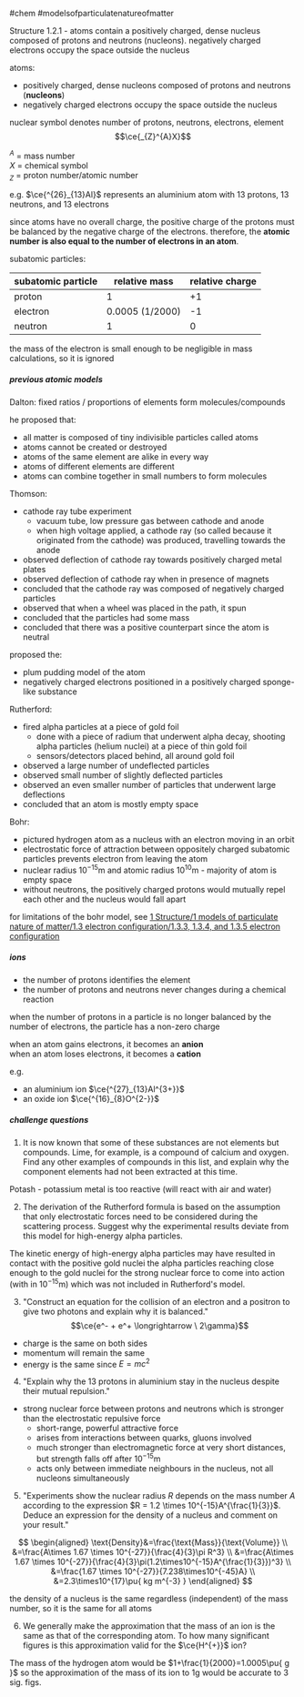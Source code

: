 #chem #modelsofparticulatenatureofmatter  
  
Structure 1.2.1 - atoms contain a positively charged, dense nucleus composed of protons and neutrons (nucleons). negatively charged electrons occupy the space outside the nucleus  
  
atoms:  
- positively charged, dense nucleons composed of protons and neutrons (**nucleons**)  
- negatively charged electrons occupy the space outside the nucleus  
  
  
nuclear symbol denotes number of protons, neutrons, electrons, element  
$$\ce{_{Z}^{A}X}$$  
  
$^A$ = mass number  
$X$ = chemical symbol  
$_Z$ = proton number/atomic number  
  
e.g. $\ce{^{26}_{13}Al}$ represents an aluminium atom with 13 protons, 13 neutrons, and 13 electrons  
  
since atoms have no overall charge, the positive charge of the protons must be balanced by the negative charge of the electrons. therefore, the **atomic number is also equal to the number of electrons in an atom**.  
  
subatomic particles:  
  
| subatomic particle | relative mass   | relative charge |  
| ------------------ | --------------- | --------------- |  
| proton             | 1               | +1              |  
| electron           | 0.0005 (1/2000) | -1              |  
| neutron            | 1               | 0               |  
  
the mass of the electron is small enough to be negligible in mass calculations, so it is ignored  
  
##### previous atomic models  
  
Dalton: fixed ratios / proportions of elements form molecules/compounds  
  
he proposed that:  
- all matter is composed of tiny indivisible particles called atoms  
- atoms cannot be created or destroyed  
- atoms of the same element are alike in every way  
- atoms of different elements are different  
- atoms can combine together in small numbers to form molecules  
  
Thomson:  
- cathode ray tube experiment  
	- vacuum tube, low pressure gas between cathode and anode  
	- when high voltage applied, a cathode ray (so called because it originated from the cathode) was produced, travelling towards the anode  
- observed deflection of cathode ray towards positively charged metal plates  
- observed deflection of cathode ray when in presence of magnets  
- concluded that the cathode ray was composed of negatively charged particles  
- observed that when a wheel was placed in the path, it spun  
- concluded that the particles had some mass  
- concluded that there was a positive counterpart since the atom is neutral  
  
proposed the:  
- plum pudding model of the atom  
- negatively charged electrons positioned in a positively charged sponge-like substance  
  
Rutherford:  
- fired alpha particles at a piece of gold foil  
	- done with a piece of radium that underwent alpha decay, shooting alpha particles (helium nuclei) at a piece of thin gold foil  
	- sensors/detectors placed behind, all around gold foil  
- observed a large number of undeflected particles  
- observed small number of slightly deflected particles  
- observed an even smaller number of particles that underwent large deflections  
- concluded that an atom is mostly empty space  
  
Bohr:   
- pictured hydrogen atom as a nucleus with an electron moving in an orbit  
- electrostatic force of attraction between oppositely charged subatomic particles prevents electron from leaving the atom  
- nuclear radius $10^{-15}\text{m}$ and atomic radius $10^{10}\text{m}$ - majority of atom is empty space  
- without neutrons, the positively charged protons would mutually repel each other and the nucleus would fall apart  
  
for limitations of the bohr model, see [1 Structure/1 models of particulate nature of matter/1.3 electron configuration/1.3.3, 1.3.4, and 1.3.5 electron configuration](/1%20Structure/1%20models%20of%20particulate%20nature%20of%20matter/1.3%20electron%20configuration/1.3.3,%201.3.4,%20and%201.3.5%20electron%20configuration.md)  
  
  
##### ions  
- the number of protons identifies the element  
- the number of protons and neutrons never changes during a chemical reaction  
  
when the number of protons in a particle is no longer balanced by the number of electrons, the particle has a non-zero charge  
  
when an atom gains electrons, it becomes an **anion**  
when an atom loses electrons, it becomes a **cation**  
  
e.g.  
- an aluminium ion $\ce{^{27}_{13}Al^{3+}}$   
- an oxide ion $\ce{^{16}_{8}O^{2-}}$  
  
##### challenge questions  
1. It is now known that some of these substances are not elements but compounds. Lime, for example, is a compound of calcium and oxygen. Find any other examples of compounds in this list, and explain why the component elements had not been extracted at this time.  
  
Potash - potassium metal is too reactive (will react with air and water)  
  
  
2. The derivation of the Rutherford formula is based on the assumption that only electrostatic forces need to be considered during the scattering process. Suggest why the experimental results deviate from this model for high-energy alpha particles.  
  
The kinetic energy of high-energy alpha particles may have resulted in contact with the positive gold nuclei the alpha particles reaching close enough to the gold nuclei for the strong nuclear force to come into action (with in $10^{-15}\text{m}$) which was not included in Rutherford's model.  
  
3. "Construct an equation for the collision of an electron and a positron to give two photons and explain why it is balanced."  
$$\ce{e^- + e^+ \longrightarrow \ 2\gamma}$$  
- charge is the same on both sides  
- momentum will remain the same  
- energy is the same since $E=mc^2$  
  
4. "Explain why the 13 protons in aluminium stay in the nucleus despite their mutual repulsion."  
- strong nuclear force between protons and neutrons which is stronger than the electrostatic repulsive force  
	- short-range, powerful attractive force  
	- arises from interactions between quarks, gluons involved  
	- much stronger than electromagnetic force at very short distances, but strength falls off after $10^{-15}\text{m}$  
	- acts only between immediate neighbours in the nucleus, not all nucleons simultaneously  
  
5. "Experiments show the nuclear radius $R$ depends on the mass number $A$ according to the expression $R = 1.2 \times 10^{-15}A^{\frac{1}{3}}$. Deduce an expression for the density of a nucleus and comment on your result."   
  
$$  
\begin{aligned}  
\text{Density}&=\frac{\text{Mass}}{\text{Volume}} \\  
&=\frac{A\times 1.67 \times 10^{-27}}{\frac{4}{3}\pi R^3} \\  
&=\frac{A\times 1.67 \times 10^{-27}}{\frac{4}{3}\pi(1.2\times10^{-15}A^{\frac{1}{3}})^3} \\  
&=\frac{1.67 \times 10^{-27}}{7.238\times10^{-45}A} \\  
&=2.3\times10^{17}\pu{ kg m^{-3} }  
\end{aligned}  
$$  
  
the density of a nucleus is the same regardless (independent) of the mass number, so it is the same for all atoms  
  
6. We generally make the approximation that the mass of an ion is the same as that of the corresponding atom. To how many significant figures is this approximation valid for the $\ce{H^{+}}$ ion?  
  
The mass of the hydrogen atom would be $1+\frac{1}{2000}=1.0005\pu{ g }$ so the approximation of the mass of its ion to $1\text{g}$ would be accurate to 3 sig. figs.  
  
